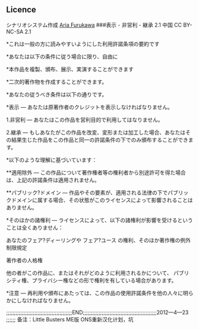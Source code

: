 ﻿## Licence
シナリオシステム作成 [Aria Furukawa](www.kobato.us)
###表示 - 非営利 - 継承 2.1 中国 CC BY-NC-SA 2.1

*これは一般の方に読みやすいようにした利用許諾条項の要約です

*あなたは以下の条件に従う場合に限り、自由に

*本作品を複製、頒布、展示、実演することができます

*二次的著作物を作成することができます。

*あなたの従うべき条件は以下の通りです。

*表示 — あなたは原著作者のクレジットを表示しなければなりません。

1.非営利 — あなたはこの作品を営利目的で利用してはなりません。

2.継承 — もしあなたがこの作品を改変、変形または加工した場合、あなたはその結果生じた作品をこの作品と同一の許諾条件の下でのみ頒布することができます。

*以下のような理解に基づいています：

**適用除外 — この作品について著作権者等の権利者から別途許可を得た場合は、上記の許諾条件は適用されません。

**パブリック?ドメイン — 作品やその要素が、適用される法律の下でパブリックドメインに属する場合、その状態がこのライセンスによって影響されることはありません。

*そのほかの諸権利 — ライセンスによって、以下の諸権利が影響を受けるということは全くありません：

あなたのフェア?ディーリングや フェア?ユース の権利、そのほか著作権の例外 制限規定

著作者の人格権

他の者がこの作品に、またはそれがどのように利用されるかについて、 パブリシティ権、プライバシー権などの形で権利を有している場合があります。

*注意 — 再利用や頒布にあたっては、この作品の使用許諾条件を他の人々に明らかにしなければなりません。

;;;;;;;;;;;;;;;;;;;;;;;;;;;;;;;;;;;;;;;;;;END;;;;;;;;;;;;;;;;;;;;;;;;;;;;;;;;;;;;;;;;;;;;;;;2012—4—23 ;;;;;;
备注：Little Busters ME版 ONS重新汉化计划，坑
